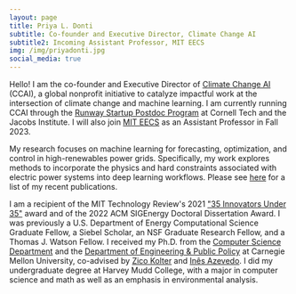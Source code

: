 ```yaml
---
layout: page
title: Priya L. Donti
subtitle: Co-founder and Executive Director, Climate Change AI
subtitle2: Incoming Assistant Professor, MIT EECS
img: /img/priyadonti.jpg
social_media: true
---
```


Hello! I am the co-founder and Executive Director of <a href="https://www.climatechange.ai/" target="_blank">Climate Change AI</a> (CCAI), a global nonprofit initiative to catalyze impactful work at the intersection of climate change and machine learning. I am currently running CCAI through the <a href="https://tech.cornell.edu/programs/phd/startup-postdocs/">Runway Startup Postdoc Program</a> at Cornell Tech and the Jacobs Institute. I will also join <a href="https://www.eecs.mit.edu/" target="_blank">MIT EECS</a> as an Assistant Professor in Fall 2023.

My research focuses on machine learning for forecasting, optimization, and control in high-renewables power grids.
Specifically, my work explores methods to incorporate the physics and hard constraints associated with electric power systems into deep learning workflows.
Please see [here](/publications) for a list of my recent publications.

I am a recipient of the MIT Technology Review's 2021 <a href="https://www.technologyreview.com/innovators-under-35/2021/" target="_blank">"35 Innovators Under 35"</a> award and of the 2022 ACM SIGEnergy Doctoral Dissertation Award.
I was previously a U.S. Department of Energy Computational Science Graduate Fellow, a Siebel Scholar,
an NSF Graduate Research Fellow, and a Thomas J. Watson Fellow.
I received my Ph.D. from the <a href="https://www.cs.cmu.edu/" target="_blank">Computer Science Department</a>
and the <a href="https://www.cmu.edu/epp/" target="_blank">Department of Engineering & Public Policy</a>
at Carnegie Mellon University, co-advised by 
<a href="http://zicokolter.com/" target="_blank">Zico Kolter</a>
and
<a href="https://ines.stanford.edu/" target="_blank">In&#234;s Azevedo</a>.
I did my undergraduate degree at Harvey Mudd College, with a major in computer science and math as well as an emphasis in environmental analysis.
